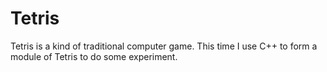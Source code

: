 # Tetris
Tetris is a kind of traditional computer game. This time I use C++ to form a module of Tetris to do some experiment.
